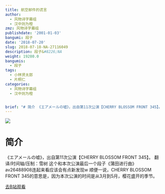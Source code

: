 ```yaml
---
title: 航空邮件的谎言
author:
  - 风物诗字幕组
  - 汉中则为橙
zmz: 风物诗字幕组
publishdate: '2001-01-03'
bangumi: 段子
date: '2018-07-20'
slug: 2018-07-18-NA-27116049
description: 段子&#8226;NA
weight: 19280.0
bangumis:
  - 段子
tags:
  - 小林贤太郎
  - 片桐仁
categories:
  - 风物诗字幕组
  - 汉中则为橙


brief: "# 简介 《エアメールの嘘》，出自第11次公演【CHERRY BLOSSOM FRONT 345】。 翻译/时间轴/压制：雪树 这个和本次公演最后一个段子《蒲田进行曲》av26488908连起来看应该会有点新发现w 顺便一说，CHERRY BLOSSOM FRONT 345的意思是，因为本次公演的时间是从3月到5月，樱花盛开的季节。"
---
```

![](https://i.imgur.com/iQxdhqk.jpg)
# 简介  
《エアメールの嘘》，出自第11次公演【CHERRY BLOSSOM FRONT 345】。
翻译/时间轴/压制：雪树
这个和本次公演最后一个段子《蒲田进行曲》av26488908连起来看应该会有点新发现w
顺便一说，CHERRY BLOSSOM FRONT 345的意思是，因为本次公演的时间是从3月到5月，樱花盛开的季节。  

[去B站观看](https://www.bilibili.com/video/av27116049/)
 
